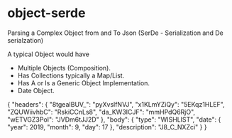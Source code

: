 # object-serde
Parsing a Complex Object from and To Json (SerDe - Serialization and De serialzation)


A typical Object would have
* Multiple Objects (Composition).
* Has Collections typically a Map/List.
* Has A or Is a Generic Object Implementation.
* Date Object.


{
  "headers": {
    "8tgeaIBUV_": "pyXvslfNVJ",
    "x1KLmYZiQy": "5EKqz1HLEF",
    "ZQUWiivhbC": "RskiCCnLs8",
    "da_KW3ICJF": "mmHPdQ6RjO",
    "wETVGZ3PoI": "JVDm6tJJ2D"
  },
  "body": {
    "type": "WISHLIST",
    "date": {
      "year": 2019,
      "month": 9,
      "day": 17
    },
    "description": "J8_C_NXZci"
  }
}

